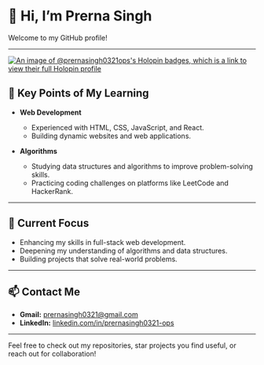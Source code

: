 # 👋 Hi, I’m Prerna Singh

Welcome to my GitHub profile!

---
[![An image of @prernasingh0321ops's Holopin badges, which is a link to view their full Holopin profile](https://holopin.me/prernasingh0321ops)](https://holopin.io/@prernasingh0321ops)

## 🚀 **Key Points of My Learning**

- **Web Development**
  - Experienced with HTML, CSS, JavaScript, and React.
  - Building dynamic websites and web applications.
  

- **Algorithms**
  - Studying data structures and algorithms to improve problem-solving skills.
  - Practicing coding challenges on platforms like LeetCode and HackerRank.


---

## 🌱 **Current Focus**

- Enhancing my skills in full-stack web development.
- Deepening my understanding of algorithms and data structures.
- Building projects that solve real-world problems.

---

## 📫 **Contact Me**

- **Gmail:** prernasingh0321@gmail.com
- **LinkedIn:** [linkedin.com/in/prernasingh0321-ops](https://www.linkedin.com/in/prernasingh0321-ops)

---

Feel free to check out my repositories, star projects you find useful, or reach out for collaboration!
